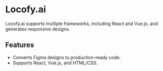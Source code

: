 
# Locofy.ai

Locofy.ai supports multiple frameworks, including React and Vue.js, and generates responsive designs.

## Features
- Converts Figma designs to production-ready code.
- Supports React, Vue.js, and HTML/CSS.
    